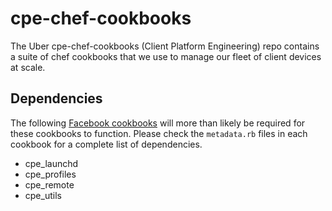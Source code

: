 # cpe-chef-cookbooks

The Uber cpe-chef-cookbooks (Client Platform Engineering) repo contains a suite of chef cookbooks that we use to manage our fleet of client devices at scale.

## Dependencies

The following [Facebook cookbooks](https://github.com/facebook/IT-CPE) will more than likely be required for these cookbooks to function. Please check the `metadata.rb` files in each cookbook for a complete list of dependencies.

- cpe_launchd
- cpe_profiles
- cpe_remote
- cpe_utils
